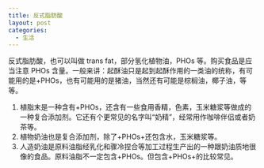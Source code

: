 ```yaml
---
title: 反式脂肪酸
layout: post
categories:
  - 生活
---
```


反式脂肪酸，也可以叫做 trans fat，部分氢化植物油，PHOs 等。购买食品是应当注意 PHOs 含量。一般来讲：起酥油只是起到起酥作用的一类油的统称，有可能用的是+PHOs，也有可能用的是猪油，当然还有可能是棕榈油，椰子油，等等。
  
1. 植脂末是一种含有+PHOs，还含有一些食用香精，色素，玉米糖浆等做成的一种复合添加剂。它还有个更常见的名字叫“奶精”，经常用作咖啡伴侣或者奶茶等。
2. 植物奶油也是复合添加剂，除了+PHOs+还包含水，玉米糖浆等。
3. 人造奶油是原料油脂经乳化和骤冷捏合等加工过程生产出的一种跟奶油质地很像的食品。原料油脂不一定包含+PHOs。但包含+PHOs+的比较常见。